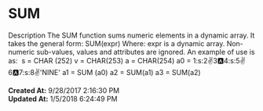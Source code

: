 # SUM

Description The SUM function sums numeric elements in a dynamic array. It takes the general form: SUM(expr) Where: expr is a dynamic array. Non-numeric sub-values, values and attributes are ignored. An example of use is as:  s = CHAR (252) v = CHAR(253) a = CHAR(254) a0 = 1:s:2:v:3:a:4:s:5:v:6:a:7:s:8:v:'NINE' a1 = SUM (a0) a2 = SUM(a1) a3 = SUM(a2)  

**Created At:** 9/28/2017 2:16:30 PM  
**Updated At:** 1/5/2018 6:24:49 PM  

